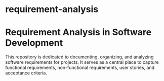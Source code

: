 # requirement-analysis
# Requirement Analysis in Software Development
This repository is dedicated to documenting, organizing, and analyzing software requirements for projects. It serves as a central place to capture functional requirements, non-functional requirements, user stories, and acceptance criteria.
